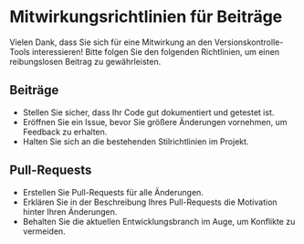 # Mitwirkungsrichtlinien für Beiträge

Vielen Dank, dass Sie sich für eine Mitwirkung an den Versionskontrolle-Tools interessieren! Bitte folgen Sie den folgenden Richtlinien, um einen reibungslosen Beitrag zu gewährleisten.

## Beiträge
- Stellen Sie sicher, dass Ihr Code gut dokumentiert und getestet ist.
- Eröffnen Sie ein Issue, bevor Sie größere Änderungen vornehmen, um Feedback zu erhalten.
- Halten Sie sich an die bestehenden Stilrichtlinien im Projekt.

## Pull-Requests
- Erstellen Sie Pull-Requests für alle Änderungen.
- Erklären Sie in der Beschreibung Ihres Pull-Requests die Motivation hinter Ihren Änderungen.
- Behalten Sie die aktuellen Entwicklungsbranch im Auge, um Konflikte zu vermeiden.